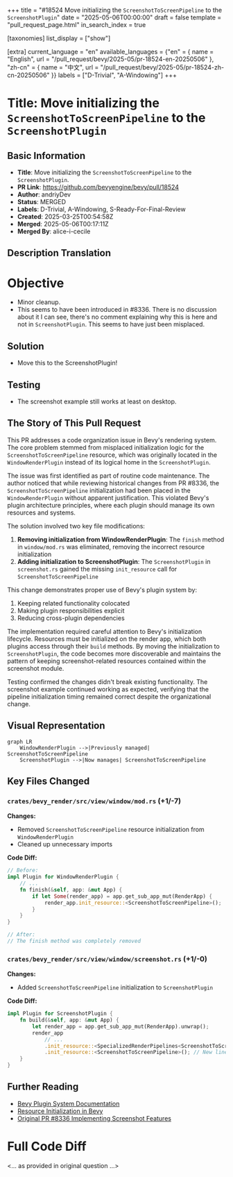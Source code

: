 +++
title = "#18524 Move initializing the `ScreenshotToScreenPipeline` to the `ScreenshotPlugin`"
date = "2025-05-06T00:00:00"
draft = false
template = "pull_request_page.html"
in_search_index = true

[taxonomies]
list_display = ["show"]

[extra]
current_language = "en"
available_languages = {"en" = { name = "English", url = "/pull_request/bevy/2025-05/pr-18524-en-20250506" }, "zh-cn" = { name = "中文", url = "/pull_request/bevy/2025-05/pr-18524-zh-cn-20250506" }}
labels = ["D-Trivial", "A-Windowing"]
+++

# Title: Move initializing the `ScreenshotToScreenPipeline` to the `ScreenshotPlugin`

## Basic Information
- **Title**: Move initializing the `ScreenshotToScreenPipeline` to the `ScreenshotPlugin`.
- **PR Link**: https://github.com/bevyengine/bevy/pull/18524
- **Author**: andriyDev
- **Status**: MERGED
- **Labels**: D-Trivial, A-Windowing, S-Ready-For-Final-Review
- **Created**: 2025-03-25T00:54:58Z
- **Merged**: 2025-05-06T00:17:11Z
- **Merged By**: alice-i-cecile

## Description Translation
# Objective

- Minor cleanup.
- This seems to have been introduced in #8336. There is no discussion about it I can see, there's no comment explaining why this is here and not in `ScreenshotPlugin`. This seems to have just been misplaced.

## Solution

- Move this to the ScreenshotPlugin!

## Testing

- The screenshot example still works at least on desktop.

## The Story of This Pull Request

This PR addresses a code organization issue in Bevy's rendering system. The core problem stemmed from misplaced initialization logic for the `ScreenshotToScreenPipeline` resource, which was originally located in the `WindowRenderPlugin` instead of its logical home in the `ScreenshotPlugin`.

The issue was first identified as part of routine code maintenance. The author noticed that while reviewing historical changes from PR #8336, the `ScreenshotToScreenPipeline` initialization had been placed in the `WindowRenderPlugin` without apparent justification. This violated Bevy's plugin architecture principles, where each plugin should manage its own resources and systems.

The solution involved two key file modifications:
1. **Removing initialization from WindowRenderPlugin**: The `finish` method in `window/mod.rs` was eliminated, removing the incorrect resource initialization
2. **Adding initialization to ScreenshotPlugin**: The `ScreenshotPlugin` in `screenshot.rs` gained the missing `init_resource` call for `ScreenshotToScreenPipeline`

This change demonstrates proper use of Bevy's plugin system by:
1. Keeping related functionality colocated
2. Making plugin responsibilities explicit
3. Reducing cross-plugin dependencies

The implementation required careful attention to Bevy's initialization lifecycle. Resources must be initialized on the render app, which both plugins access through their `build` methods. By moving the initialization to `ScreenshotPlugin`, the code becomes more discoverable and maintains the pattern of keeping screenshot-related resources contained within the screenshot module.

Testing confirmed the changes didn't break existing functionality. The screenshot example continued working as expected, verifying that the pipeline initialization timing remained correct despite the organizational change.

## Visual Representation

```mermaid
graph LR
    WindowRenderPlugin -->|Previously managed| ScreenshotToScreenPipeline
    ScreenshotPlugin -->|Now manages| ScreenshotToScreenPipeline
```

## Key Files Changed

### `crates/bevy_render/src/view/window/mod.rs` (+1/-7)
**Changes:**
- Removed `ScreenshotToScreenPipeline` resource initialization from `WindowRenderPlugin`
- Cleaned up unnecessary imports

**Code Diff:**
```rust
// Before:
impl Plugin for WindowRenderPlugin {
    // ...
    fn finish(&self, app: &mut App) {
        if let Some(render_app) = app.get_sub_app_mut(RenderApp) {
            render_app.init_resource::<ScreenshotToScreenPipeline>();
        }
    }
}

// After:
// The finish method was completely removed
```

### `crates/bevy_render/src/view/window/screenshot.rs` (+1/-0)
**Changes:**
- Added `ScreenshotToScreenPipeline` initialization to `ScreenshotPlugin`

**Code Diff:**
```rust
impl Plugin for ScreenshotPlugin {
    fn build(&self, app: &mut App) {
        let render_app = app.get_sub_app_mut(RenderApp).unwrap();
        render_app
            // ...
            .init_resource::<SpecializedRenderPipelines<ScreenshotToScreenPipeline>>()
            .init_resource::<ScreenshotToScreenPipeline>(); // New line added
    }
}
```

## Further Reading
- [Bevy Plugin System Documentation](https://bevyengine.org/learn/book/getting-started/plugins/)
- [Resource Initialization in Bevy](https://bevyengine.org/learn/book/programming/resources/)
- [Original PR #8336 Implementing Screenshot Features](https://github.com/bevyengine/bevy/pull/8336)

# Full Code Diff
<... as provided in original question ...>